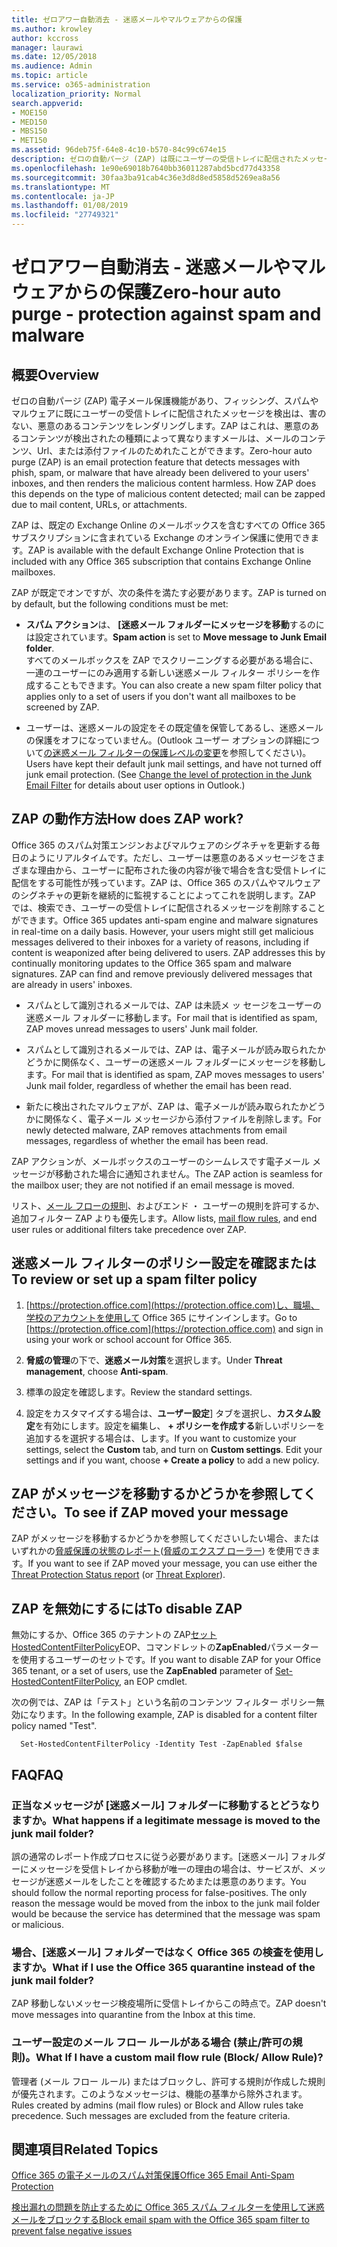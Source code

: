```yaml
---
title: ゼロアワー自動消去 - 迷惑メールやマルウェアからの保護
ms.author: krowley
author: kccross
manager: laurawi
ms.date: 12/05/2018
ms.audience: Admin
ms.topic: article
ms.service: o365-administration
localization_priority: Normal
search.appverid:
- MOE150
- MED150
- MBS150
- MET150
ms.assetid: 96deb75f-64e8-4c10-b570-84c99c674e15
description: ゼロの自動パージ (ZAP) は既にユーザーの受信トレイに配信されたメッセージをスパムやマルウェアを検出する電子メールの保護機能で、害のない、悪意のあるコンテンツをレンダリングZAP はこれは、検出された、悪意のあるコンテンツの種類によって異なります。
ms.openlocfilehash: 1e90e69018b7640bb36011287abd5bcd77d43358
ms.sourcegitcommit: 30faa3ba91cab4c36e3d8d8ed5858d5269ea8a56
ms.translationtype: MT
ms.contentlocale: ja-JP
ms.lasthandoff: 01/08/2019
ms.locfileid: "27749321"
---
```

# <a name="zero-hour-auto-purge---protection-against-spam-and-malware"></a><span data-ttu-id="f2e03-104">ゼロアワー自動消去 - 迷惑メールやマルウェアからの保護</span><span class="sxs-lookup"><span data-stu-id="f2e03-104">Zero-hour auto purge - protection against spam and malware</span></span>

## <a name="overview"></a><span data-ttu-id="f2e03-105">概要</span><span class="sxs-lookup"><span data-stu-id="f2e03-105">Overview</span></span>

<span data-ttu-id="f2e03-p102">ゼロの自動パージ (ZAP) 電子メール保護機能があり、フィッシング、スパムやマルウェアに既にユーザーの受信トレイに配信されたメッセージを検出は、害のない、悪意のあるコンテンツをレンダリングします。ZAP はこれは、悪意のあるコンテンツが検出されたの種類によって異なりますメールは、メールのコンテンツ、Url、または添付ファイルのためれたことができます。</span><span class="sxs-lookup"><span data-stu-id="f2e03-p102">Zero-hour auto purge (ZAP) is an email protection feature that detects messages with phish, spam, or malware that have already been delivered to your users' inboxes, and then renders the malicious content harmless. How ZAP does this depends on the type of malicious content detected; mail can be zapped due to mail content, URLs, or attachments.</span></span>
  
<span data-ttu-id="f2e03-108">ZAP は、既定の Exchange Online のメールボックスを含むすべての Office 365 サブスクリプションに含まれている Exchange のオンライン保護に使用できます。</span><span class="sxs-lookup"><span data-stu-id="f2e03-108">ZAP is available with the default Exchange Online Protection that is included with any Office 365 subscription that contains Exchange Online mailboxes.</span></span>

<span data-ttu-id="f2e03-109">ZAP が既定でオンですが、次の条件を満たす必要があります。</span><span class="sxs-lookup"><span data-stu-id="f2e03-109">ZAP is turned on by default, but the following conditions must be met:</span></span>
  
- <span data-ttu-id="f2e03-110">**スパム アクション**は、 **[迷惑メール フォルダーにメッセージを移動**するのには設定されています。</span><span class="sxs-lookup"><span data-stu-id="f2e03-110">**Spam action** is set to **Move message to Junk Email folder**.</span></span> <br/><span data-ttu-id="f2e03-111">すべてのメールボックスを ZAP でスクリーニングする必要がある場合に、一連のユーザーにのみ適用する新しい迷惑メール フィルター ポリシーを作成することもできます。</span><span class="sxs-lookup"><span data-stu-id="f2e03-111">You can also create a new spam filter policy that applies only to a set of users if you don't want all mailboxes to be screened by ZAP.</span></span>

- <span data-ttu-id="f2e03-p103">ユーザーは、迷惑メールの設定をその既定値を保管してあるし、迷惑メールの保護をオフになっていません。(Outlook ユーザー オプションの詳細について[の迷惑メール フィルターの保護レベルの変更](https://support.office.com/article/change-the-level-of-protection-in-the-junk-email-filter-e89c12d8-9d61-4320-8c57-d982c8d52f6b)を参照してください)。</span><span class="sxs-lookup"><span data-stu-id="f2e03-p103">Users have kept their default junk mail settings, and have not turned off junk email protection. (See [Change the level of protection in the Junk Email Filter](https://support.office.com/article/change-the-level-of-protection-in-the-junk-email-filter-e89c12d8-9d61-4320-8c57-d982c8d52f6b) for details about user options in Outlook.)</span></span> 
  
## <a name="how-does-zap-work"></a><span data-ttu-id="f2e03-114">ZAP の動作方法</span><span class="sxs-lookup"><span data-stu-id="f2e03-114">How does ZAP work?</span></span>

<span data-ttu-id="f2e03-p104">Office 365 のスパム対策エンジンおよびマルウェアのシグネチャを更新する毎日のようにリアルタイムです。ただし、ユーザーは悪意のあるメッセージをさまざまな理由から、ユーザーに配布された後の内容が後で場合を含む受信トレイに配信をする可能性が残っています。ZAP は、Office 365 のスパムやマルウェアのシグネチャの更新を継続的に監視することによってこれを説明します。ZAP では、検索でき、ユーザーの受信トレイに配信されるメッセージを削除することができます。</span><span class="sxs-lookup"><span data-stu-id="f2e03-p104">Office 365 updates anti-spam engine and malware signatures in real-time on a daily basis. However, your users might still get malicious messages delivered to their inboxes for a variety of reasons, including if content is weaponized after being delivered to users. ZAP addresses this by continually monitoring updates to the Office 365 spam and malware signatures. ZAP can find and remove previously delivered messages that are already in users' inboxes.</span></span> 

- <span data-ttu-id="f2e03-119">スパムとして識別されるメールでは、ZAP は未読メ ッ セージをユーザーの迷惑メール フォルダーに移動します。</span><span class="sxs-lookup"><span data-stu-id="f2e03-119">For mail that is identified as spam, ZAP moves unread messages to users' Junk mail folder.</span></span> 

- <span data-ttu-id="f2e03-120">スパムとして識別されるメールでは、ZAP は、電子メールが読み取られたかどうかに関係なく、ユーザーの迷惑メール フォルダーにメッセージを移動します。</span><span class="sxs-lookup"><span data-stu-id="f2e03-120">For mail that is identified as spam, ZAP moves messages to users' Junk mail folder, regardless of whether the email has been read.</span></span>

- <span data-ttu-id="f2e03-121">新たに検出されたマルウェアが、ZAP は、電子メールが読み取られたかどうかに関係なく、電子メール メッセージから添付ファイルを削除します。</span><span class="sxs-lookup"><span data-stu-id="f2e03-121">For newly detected malware, ZAP removes attachments from email messages, regardless of whether the email has been read.</span></span> 
  
<span data-ttu-id="f2e03-122">ZAP アクションが、メールボックスのユーザーのシームレスです電子メール メッセージが移動された場合に通知されません。</span><span class="sxs-lookup"><span data-stu-id="f2e03-122">The ZAP action is seamless for the mailbox user; they are not notified if an email message is moved.</span></span>
  
<span data-ttu-id="f2e03-123">リスト、[メール フローの規則](https://go.microsoft.com/fwlink/p/?LinkId=722755)、およびエンド ・ ユーザーの規則を許可するか、追加フィルター ZAP よりも優先します。</span><span class="sxs-lookup"><span data-stu-id="f2e03-123">Allow lists, [mail flow rules](https://go.microsoft.com/fwlink/p/?LinkId=722755), and end user rules or additional filters take precedence over ZAP.</span></span>
  
## <a name="to-review-or-set-up-a-spam-filter-policy"></a><span data-ttu-id="f2e03-124">迷惑メール フィルターのポリシー設定を確認または</span><span class="sxs-lookup"><span data-stu-id="f2e03-124">To review or set up a spam filter policy</span></span>
  
1. <span data-ttu-id="f2e03-125">[https://protection.office.com](https://protection.office.com)し、職場、学校のアカウントを使用して Office 365 にサインインします。</span><span class="sxs-lookup"><span data-stu-id="f2e03-125">Go to [https://protection.office.com](https://protection.office.com) and sign in using your work or school account for Office 365.</span></span>

2. <span data-ttu-id="f2e03-126">**脅威の管理**の下で、**迷惑メール対策**を選択します。</span><span class="sxs-lookup"><span data-stu-id="f2e03-126">Under **Threat management**, choose **Anti-spam**.</span></span>

3. <span data-ttu-id="f2e03-127">標準の設定を確認します。</span><span class="sxs-lookup"><span data-stu-id="f2e03-127">Review the standard settings.</span></span> 

4. <span data-ttu-id="f2e03-p105">設定をカスタマイズする場合は、**ユーザー設定**] タブを選択し、**カスタム設定**を有効にします。設定を編集し、 **+ ポリシーを作成する**新しいポリシーを追加するを選択する場合は、します。</span><span class="sxs-lookup"><span data-stu-id="f2e03-p105">If you want to customize your settings, select the **Custom** tab, and turn on **Custom settings**. Edit your settings and if you want, choose **+ Create a policy** to add a new policy.</span></span> 
    
## <a name="to-see-if-zap-moved-your-message"></a><span data-ttu-id="f2e03-130">ZAP がメッセージを移動するかどうかを参照してください。</span><span class="sxs-lookup"><span data-stu-id="f2e03-130">To see if ZAP moved your message</span></span>

<span data-ttu-id="f2e03-131">ZAP がメッセージを移動するかどうかを参照してくださいしたい場合、またはいずれかの[脅威保護の状態のレポート](view-email-security-reports.md#threat-protection-status-report)([脅威のエクスプ ローラー](use-explorer-in-security-and-compliance.md)) を使用できます。</span><span class="sxs-lookup"><span data-stu-id="f2e03-131">If you want to see if ZAP moved your message, you can use either the [Threat Protection Status report](view-email-security-reports.md#threat-protection-status-report) (or [Threat Explorer](use-explorer-in-security-and-compliance.md)).</span></span>
    
## <a name="to-disable-zap"></a><span data-ttu-id="f2e03-132">ZAP を無効にするには</span><span class="sxs-lookup"><span data-stu-id="f2e03-132">To disable ZAP</span></span>
  
<span data-ttu-id="f2e03-133">無効にするか、Office 365 のテナントの ZAP[セット HostedContentFilterPolicy](https://go.microsoft.com/fwlink/p/?LinkId=722758)EOP、コマンドレットの**ZapEnabled**パラメーターを使用するユーザーのセットです。</span><span class="sxs-lookup"><span data-stu-id="f2e03-133">If you want to disable ZAP for your Office 365 tenant, or a set of users, use the **ZapEnabled** parameter of [Set-HostedContentFilterPolicy](https://go.microsoft.com/fwlink/p/?LinkId=722758), an EOP cmdlet.</span></span>
    
<span data-ttu-id="f2e03-134">次の例では、ZAP は「テスト」という名前のコンテンツ フィルター ポリシー無効になります。</span><span class="sxs-lookup"><span data-stu-id="f2e03-134">In the following example, ZAP is disabled for a content filter policy named "Test".</span></span>
    
```
  Set-HostedContentFilterPolicy -Identity Test -ZapEnabled $false
```

## <a name="faq"></a><span data-ttu-id="f2e03-135">FAQ</span><span class="sxs-lookup"><span data-stu-id="f2e03-135">FAQ</span></span>

### <a name="what-happens-if-a-legitimate-message-is-moved-to-the-junk-mail-folder"></a><span data-ttu-id="f2e03-136">正当なメッセージが [迷惑メール] フォルダーに移動するとどうなりますか。</span><span class="sxs-lookup"><span data-stu-id="f2e03-136">What happens if a legitimate message is moved to the junk mail folder?</span></span>
  
<span data-ttu-id="f2e03-p106">誤の通常のレポート作成プロセスに従う必要があります。[迷惑メール] フォルダーにメッセージを受信トレイから移動が唯一の理由の場合は、サービスが、メッセージが迷惑メールをしたことを確認するためまたは悪意のあります。</span><span class="sxs-lookup"><span data-stu-id="f2e03-p106">You should follow the normal reporting process for false-positives. The only reason the message would be moved from the inbox to the junk mail folder would be because the service has determined that the message was spam or malicious.</span></span>
  
### <a name="what-if-i-use-the-office-365-quarantine-instead-of-the-junk-mail-folder"></a><span data-ttu-id="f2e03-139">場合、[迷惑メール] フォルダーではなく Office 365 の検査を使用しますか。</span><span class="sxs-lookup"><span data-stu-id="f2e03-139">What if I use the Office 365 quarantine instead of the junk mail folder?</span></span>
  
<span data-ttu-id="f2e03-140">ZAP 移動しないメッセージ検疫場所に受信トレイからこの時点で。</span><span class="sxs-lookup"><span data-stu-id="f2e03-140">ZAP doesn't move messages into quarantine from the Inbox at this time.</span></span>
  
### <a name="what-if-i-have-a-custom-mail-flow-rule-block-allow-rule"></a><span data-ttu-id="f2e03-141">ユーザー設定のメール フロー ルールがある場合 (禁止/許可の規則)。</span><span class="sxs-lookup"><span data-stu-id="f2e03-141">What If I have a custom mail flow rule (Block/ Allow Rule)?</span></span>
  
<span data-ttu-id="f2e03-p107">管理者 (メール フロー ルール) またはブロックし、許可する規則が作成した規則が優先されます。このようなメッセージは、機能の基準から除外されます。</span><span class="sxs-lookup"><span data-stu-id="f2e03-p107">Rules created by admins (mail flow rules) or Block and Allow rules take precedence. Such messages are excluded from the feature criteria.</span></span>
  
## <a name="related-topics"></a><span data-ttu-id="f2e03-144">関連項目</span><span class="sxs-lookup"><span data-stu-id="f2e03-144">Related Topics</span></span>

[<span data-ttu-id="f2e03-145">Office 365 の電子メールのスパム対策保護</span><span class="sxs-lookup"><span data-stu-id="f2e03-145">Office 365 Email Anti-Spam Protection</span></span>](anti-spam-protection.md)
  
[<span data-ttu-id="f2e03-146">検出漏れの問題を防止するために Office 365 スパム フィルターを使用して迷惑メールをブロックする</span><span class="sxs-lookup"><span data-stu-id="f2e03-146">Block email spam with the Office 365 spam filter to prevent false negative issues</span></span>](block-email-spam-to-prevent-false-negatives.md)
  

